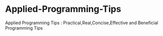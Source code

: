 # Applied-Programming-Tips
Applied Programming Tips : Practical,Real,Concise,Effective and Beneficial Programming Tips
